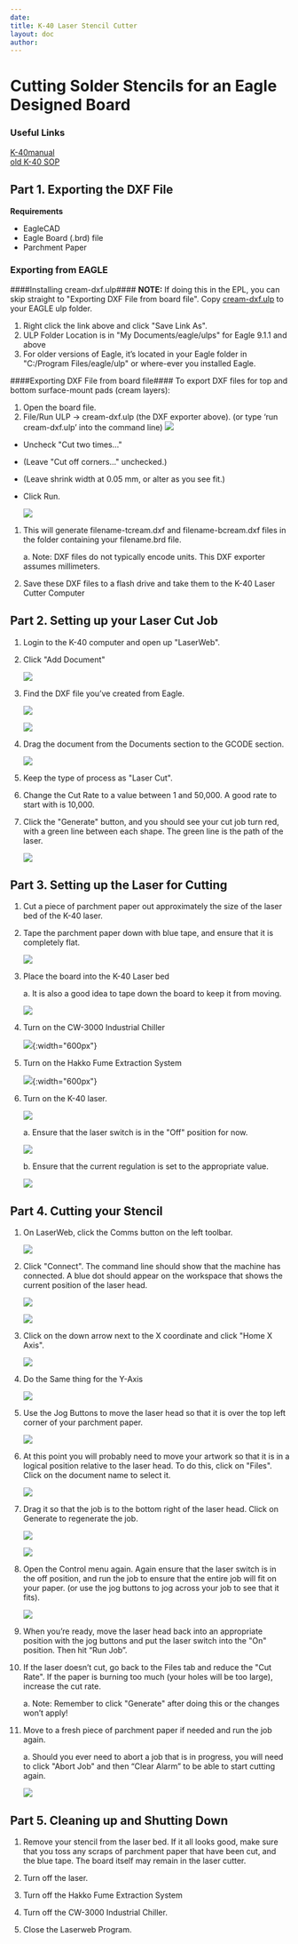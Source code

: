 ```yaml
---
date:
title: K-40 Laser Stencil Cutter
layout: doc
author:
---
```


# Cutting Solder Stencils for an Eagle Designed Board

### Useful Links
[K-40manual](K-40manual.pdf)  
[old K-40 SOP](index_old.html)

## Part 1. Exporting the DXF File

**Requirements**

* EagleCAD
* Eagle Board (.brd) file
* Parchment Paper

### Exporting from EAGLE
####Installing cream-dxf.ulp####
**NOTE:** If doing this in the EPL, you can skip straight to "Exporting DXF File from board file".
Copy [cream-dxf.ulp](https://github.com/SWITCHSCIENCE/ssci-eagle-public/raw/master/cream-dxf.ulp) to your EAGLE ulp folder.

1. Right click the link above and click "Save Link As".
2. ULP Folder Location is in  "My Documents/eagle/ulps" for Eagle 9.1.1 and above
3. For older versions of Eagle, it’s located in your Eagle folder in "C:/Program Files/eagle/ulp" or where-ever you installed Eagle.

####Exporting DXF File from board file####
To export DXF files for top and bottom surface-mount pads (cream layers):
1. Open the board file.
2. File/Run ULP -> cream-dxf.ulp (the DXF exporter above). (or type ‘run cream-dxf.ulp’ into the command line)
    ![](img1/image_0.png)

* Uncheck "Cut two times..."
* (Leave "Cut off corners..." unchecked.)
* (Leave shrink width at 0.05 mm, or alter as you see fit.)
* Click Run.

    ![](img1/image_1.png)

1. This will generate filename-tcream.dxf and filename-bcream.dxf files in the folder containing your filename.brd file.

    a. Note: DXF files do not typically encode units. This DXF exporter assumes millimeters.

2. Save these DXF files to a flash drive and take them to the K-40 Laser Cutter Computer

## Part 2. Setting up your Laser Cut Job

1. Login to the K-40 computer and open up "LaserWeb".

2. Click "Add Document"

    ![](img1/image_2.png)

3. Find the DXF file you’ve created from Eagle.

    ![](img1/image_3.png)

    ![](img1/image_4.png)

4. Drag the document from the Documents section to the GCODE section.

    ![](img1/image_5.png)

5. Keep the type of process as "Laser Cut".

6. Change the Cut Rate to a value between 1 and 50,000. A good rate to start with is 10,000.

7. Click the "Generate" button, and you should see your cut job turn red, with a green line between each shape. The green line is the path of the laser.

    ![](img1/image_6.png)

## Part 3. Setting up the Laser for Cutting

1. Cut a piece of parchment paper out approximately the size of the laser bed of the K-40 laser. 

2. Tape the parchment paper down with blue tape, and ensure that it is completely flat.

    ![](img1/image_7.png)

3. Place the board into the K-40 Laser bed

    a. It is also a good idea to tape down the board to keep it from moving.

    ![](img1/image_8.png)

4. Turn on the CW-3000 Industrial Chiller

    ![](img/image19.jpg){:width="600px"}

5. Turn on the Hakko Fume Extraction System

    ![](img/image20.jpg){:width="600px"}

6. Turn on the K-40 laser.

    ![](img1/image_11.png)

   a. Ensure that the laser switch is in the "Off" position for now.

    ![](img/image22.png)

   b. Ensure that the current regulation is set to the appropriate value.

    ![](img1/image_12.png)

## Part 4. Cutting your Stencil

1. On LaserWeb, click the Comms button on the left toolbar.

    ![](img1/image_13.png)

2. Click "Connect". The command line should show that the machine has connected. A blue dot should appear on the workspace that shows the current position of the laser head.

    ![](img1/image_14.png)

    ![](img1/image_15.png)

3. Click on the down arrow next to the X coordinate and click "Home X Axis".

    ![](img1/image_16.png)

4. Do the Same thing for the Y-Axis

    ![](img1/image_17.png)

5. Use the Jog Buttons to move the laser head so that it is over the top left corner of your parchment paper.

    ![](img1/image_18.png)

6. At this point you will probably need to move your artwork so that it is in a logical position relative to the laser head. To do this, click on "Files". Click on the document name to select it.

    ![](img1/image_19.png)

7. Drag it so that the job is to the bottom right of the laser head. Click on Generate to regenerate the job.

    ![](img1/image_20.png)

    ![](img1/image_21.png)

8. Open the Control menu again. Again ensure that the laser switch is in the off position, and run the job to ensure that the entire job will fit on your paper. (or use the jog buttons to jog across your job to see that it fits).

    ![](img1/image_22.png)

9. When you’re ready, move the laser head back into an appropriate position with the jog buttons and put the laser switch into the "On" position. Then hit “Run Job”.

10. If the laser doesn’t cut, go back to the Files tab and reduce the "Cut Rate". If the paper is burning too much (your holes will be too large), increase the cut rate.

    a. Note: Remember to click "Generate" after doing this or the changes won’t apply!

11. Move to a fresh piece of parchment paper if needed and run the job again.

    a. Should you ever need to abort a job that is in progress, you will need to click "Abort Job" and then “Clear Alarm” to be able to start cutting again.

    ![](img1/image_23.png)

## Part 5. Cleaning up and Shutting Down

1. Remove your stencil from the laser bed. If it all looks good, make sure that you toss any scraps of parchment paper that have been cut, and the blue tape. The board itself may remain in the laser cutter. 

2. Turn off the laser.

3. Turn off the Hakko Fume Extraction System

4. Turn off the CW-3000 Industrial Chiller.

5. Close the Laserweb Program.

